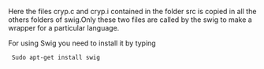 Here the files cryp.c and cryp.i contained in the folder src is copied in all the others folders of swig.Only these two files are called by 
the swig to make a wrapper for a particular language.

For using Swig you need to install it by typing

<code> Sudo apt-get install swig </code>
